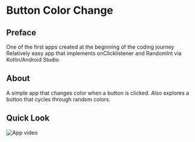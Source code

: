 # Button Color Change

## Preface
One of the first apps created at the beginning of the coding journey <br>
Relatively easy app that implements onClicklistener and RandomInt via Kotlin/Android Studio

## About

A simple app that changes color when a button is clicked. Also explores a button that cycles through random colors.

## Quick Look

![App video](https://media2.giphy.com/media/huaTENa2iPZnb80KQT/giphy.gif?cid=790b761139747fbc333ba647829abfe5b1ddfbb32f630d97&rid=giphy.gif&ct=g)















